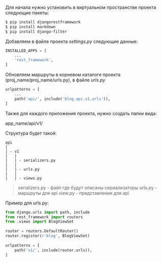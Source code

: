 Для начала нужно установить в виртуальном пространстве проекта следующие пакеты:

```bash
$ pip install djangorestframework
$ pip install markdown
$ pip install django-filter
```

Добавляем в файле проекта _settings.py_ следующие данные:

```python
INSTALLED_APPS = [
	...
	'rest_framework',
]
```

Обновляем маршруты в корневом каталоге проекта (proj_name/proj_name/urls.py), в файле _urls.py_

```python
urlpatterns = [
	...
	path('api/', include('blog.api.v1.urls')),  
]
```

Также для каждого приложения проекта, нужно создать папки вида:

app_name/api/v1/

Структура будет такой:

```
api
|
| - v1
|   |
|   | - serializers.py
|   |
|   | - urls.py
|   | 
|   | - views.py
```


> serializers.py - файл где будут описаны сериализаторы
> urls.py - маршруты для api
> view.py - представления для api

Пример для urls.py:

```python
from django.urls import path, include  
from rest_framework import routers  
from .views import BlogViewSet  
  
router = routers.DefaultRouter()  
router.register(r'blog', BlogViewSet)  
  
urlpatterns = [  
	path('v1/', include(router.urls)),  
]
```


